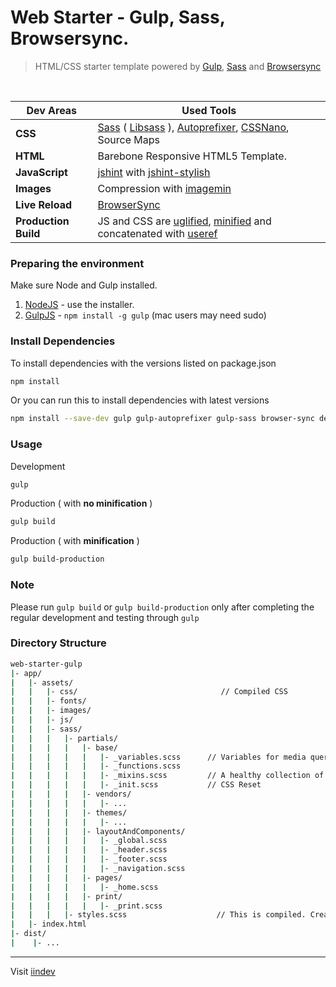 
Web Starter - Gulp, Sass, Browsersync.
===============================

> HTML/CSS starter template powered by [Gulp](http://gulpjs.com/),
> [Sass](http://sass-lang.com/) and [Browsersync](https://www.browsersync.io/)

<br>

Dev Areas | Used Tools
------ | -----
**CSS** | [Sass](http://sass-lang.com/) ( [Libsass](http://sass-lang.com/libsass) ), [Autoprefixer](https://github.com/postcss/autoprefixer), [CSSNano](https://github.com/ben-eb/cssnano), Source Maps
**HTML** | Barebone Responsive HTML5 Template.
**JavaScript** | [jshint](https://github.com/spalger/gulp-jshint) with [jshint-stylish](https://github.com/sindresorhus/jshint-stylish)
**Images** | Compression with [imagemin](https://www.npmjs.com/package/gulp-imagemin)
**Live Reload** | [BrowserSync](http://www.browsersync.io/)
**Production Build** | JS and CSS are [uglified](https://github.com/terinjokes/gulp-uglify), [minified](http://cssnano.co/) and concatenated with [useref](https://www.npmjs.com/package/gulp-useref)


### Preparing the environment

Make sure Node and Gulp installed.

1. [NodeJS](http://nodejs.org) - use the installer.
2. [GulpJS](https://github.com/gulpjs/gulp) - `npm install -g gulp` (mac users may need sudo)

### Install Dependencies
To install dependencies with the versions listed on package.json
```bash
npm install
```

Or you can run this to install dependencies with latest versions
```bash
npm install --save-dev gulp gulp-autoprefixer gulp-sass browser-sync del gulp-cache gulp-if gulp-sourcemaps gulp-uglify gulp-useref run-sequence gulp-imagemin gulp-cssnano jshint gulp-jshint jshint-stylish
```

### Usage
Development
```bash
gulp
```

Production ( with **no minification** )
```bash
gulp build
```

Production ( with **minification** )
```bash
gulp build-production
```

### Note
Please run `gulp build` or `gulp build-production` only after completing the regular development and testing through `gulp`

### Directory Structure
```bash
web-starter-gulp
|- app/
|   |- assets/
|   |   |- css/                                // Compiled CSS
|   |   |- fonts/
|   |   |- images/
|   |   |- js/
|   |   |- sass/
|   |   |   |- partials/
|   |   |   |   |- base/
|   |   |   |   |   |- _variables.scss      // Variables for media queries and others
|   |   |   |   |   |- _functions.scss
|   |   |   |   |   |- _mixins.scss         // A healthy collection of mixins
|   |   |   |   |   |- _init.scss           // CSS Reset
|   |   |   |   |- vendors/
|   |   |   |   |   |- ...
|   |   |   |   |- themes/
|   |   |   |   |   |- ...
|   |   |   |   |- layoutAndComponents/
|   |   |   |   |   |- _global.scss
|   |   |   |   |   |- _header.scss
|   |   |   |   |   |- _footer.scss
|   |   |   |   |   |- _navigation.scss
|   |   |   |   |- pages/
|   |   |   |   |   |- _home.scss
|   |   |   |   |- print/
|   |   |   |   |   |- _print.scss
|   |   |   |- styles.scss                    // This is compiled. Create new ones if you need more.
|   |- index.html
|- dist/
|    |- ...
```



***
Visit [iindev](http://www.iindev.com)
